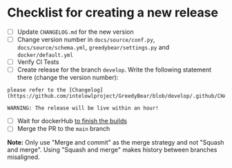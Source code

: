 # Checklist for creating a new release

- [ ] Update `CHANGELOG.md` for the new version
- [ ] Change version number in `docs/source/conf.py`, `docs/source/schema.yml`, `greedybear/settings.py` and `docker/default.yml`
- [ ] Verify CI Tests
- [ ] Create release for the branch `develop`.
Write the following statement there (change the version number):

```commandline
please refer to the [Changelog](https://github.com/intelowlproject/GreedyBear/blob/develop/.github/CHANGELOG.md#v102)

WARNING: The release will be live within an hour!
```
- [ ] Wait for dockerHub [to finish the builds](https://hub.docker.com/repository/docker/intelowlproject/greedybear)
- [ ] Merge the PR to the `main` branch

**Note:** Only use "Merge and commit" as the merge strategy and not "Squash and merge". Using "Squash and merge" makes history between branches misaligned.

